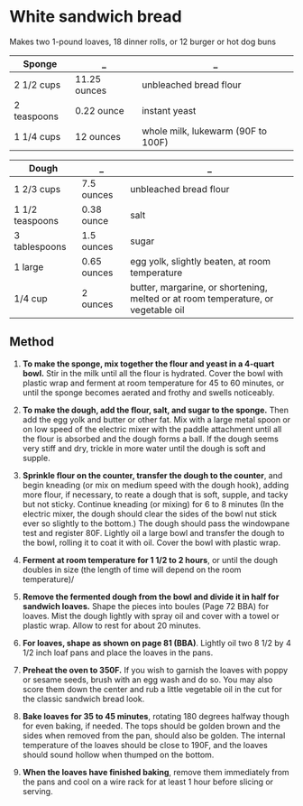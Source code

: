 White sandwich bread
====================

Makes two 1-pound loaves, 18 dinner rolls, or 12 burger or hot dog buns

Sponge | _ | _
--- | --- | ---
2 1/2 cups | 11.25 ounces | unbleached bread flour
2 teaspoons | 0.22 ounce | instant yeast
1 1/4 cups | 12 ounces | whole milk, lukewarm (90F to 100F)

Dough | _ | _
--- | --- | ---
1 2/3 cups | 7.5 ounces | unbleached bread flour
1 1/2 teaspoons | 0.38 ounce | salt
3 tablespoons | 1.5 ounces | sugar
1 large | 0.65 ounces | egg yolk, slightly beaten, at room temperature
1/4 cup | 2 ounces | butter, margarine, or shortening, melted or at room temperature, or vegetable oil


Method
------

1. **To make the sponge, mix together the flour and yeast in a 4-quart bowl.** Stir in the milk until all the flour is hydrated. Cover the bowl with plastic wrap and ferment at room temperature for 45 to 60 minutes, or until the sponge becomes aerated and frothy and swells noticeably.

2. **To make the dough, add the flour, salt, and sugar to the sponge.** Then add the egg yolk and butter or other fat. Mix with a large metal spoon or on low speed of the electric mixer with the paddle attachment until all the flour is absorbed and the dough forms a ball. If the dough seems very stiff and dry, trickle in more water until the dough is soft and supple.

3. **Sprinkle flour on the counter, transfer the dough to the counter**, and begin kneading (or mix on medium speed with the dough hook), adding more flour, if necessary, to reate a dough that is soft, supple, and tacky but not sticky. Continue kneading (or mixing) for 6 to 8 minutes (In the electric mixer, the dough should clear the sides of the bowl nut stick ever so slightly to the bottom.) The dough should pass the windowpane test and register 80F. Lightly oil a large bowl and transfer the dough to the bowl, rolling it to coat it with oil. Cover the bowl with plastic wrap.

4. **Ferment at room temperature for 1 1/2 to 2 hours**, or until the dough doubles in size (the length of time will depend on the room temperature)/

5. **Remove the fermented dough from the bowl and divide it in half for sandwich loaves.** Shape the pieces into boules (Page 72 BBA) for loaves. Mist the dough lightly with spray oil and cover with a towel or plastic wrap. Allow to rest for about 20 minutes.

6. **For loaves, shape as shown on page 81 (BBA)**. Lightly oil two 8 1/2 by 4 1/2 inch loaf pans and place the loaves in the pans.

7. **Preheat the oven to 350F.** If you wish to garnish the loaves with poppy or sesame seeds, brush with an egg wash and do so. You may also score them down the center and rub a little vegetable oil in the cut for the classic sandwich bread look.

8. **Bake loaves for 35 to 45 minutes**, rotating 180 degrees halfway though for even baking, if needed. The tops should be golden brown and the sides when removed from the pan, should also be golden. The internal temperature of the loaves should be close to 190F, and the loaves should sound hollow when thumped on the bottom.

9. **When the loaves have finished baking**, remove them immediately from the pans and cool on a wire rack for at least 1 hour before slicing or serving.

